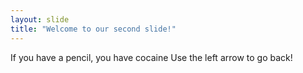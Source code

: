 ```yaml
---
layout: slide
title: "Welcome to our second slide!"
---
```

If you have a pencil, you have cocaine
Use the left arrow to go back!
